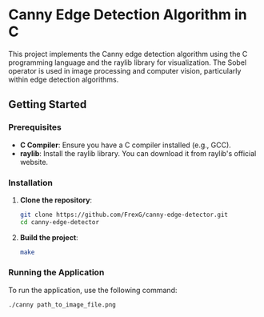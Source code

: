 # Canny Edge Detection Algorithm in C

This project implements the Canny edge detection algorithm using the C programming language and the raylib library for visualization. The Sobel operator is used in image processing and computer vision, particularly within edge detection algorithms.

## Getting Started

### Prerequisites

- **C Compiler**: Ensure you have a C compiler installed (e.g., GCC).
- **raylib**: Install the raylib library. You can download it from raylib's official website.

### Installation

1. **Clone the repository**:
    ```sh
    git clone https://github.com/FrexG/canny-edge-detector.git
    cd canny-edge-detector
    ```

2. **Build the project**:
    ```sh
    make
    ```

### Running the Application

To run the application, use the following command:
```sh
./canny path_to_image_file.png


